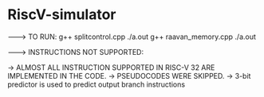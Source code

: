 # RiscV-simulator

--->  TO RUN:
	g++ splitcontrol.cpp
	./a.out
	g++ raavan_memory.cpp
	./a.out

---> INSTRUCTIONS NOT SUPPORTED:

-> ALMOST ALL INSTRUCTION SUPPORTED IN RISC-V 32 ARE IMPLEMENTED IN THE CODE.
-> PSEUDOCODES WERE SKIPPED.
-> 3-bit predictor is used to predict output branch instructions
